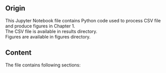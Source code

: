 ## Origin
This Jupyter Notebook file contains Python code used to process CSV file and produce figures in Chapter 1.\
The CSV file is available in results directory.\
Figures are available in figures directory.
## Content
The file contains following sections:

